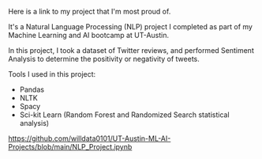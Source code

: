 Here is a link to my project that I'm most proud of.

It's a Natural Language Processing (NLP) project I completed as part of my Machine Learning and AI bootcamp at UT-Austin.

In this project, I took a dataset of Twitter reviews, and performed Sentiment Analysis to determine the positivity or negativity of tweets.

Tools I used in this project:
- Pandas
- NLTK
- Spacy
- Sci-kit Learn (Random Forest and Randomized Search statistical analysis)

https://github.com/willdata0101/UT-Austin-ML-AI-Projects/blob/main/NLP_Project.ipynb
